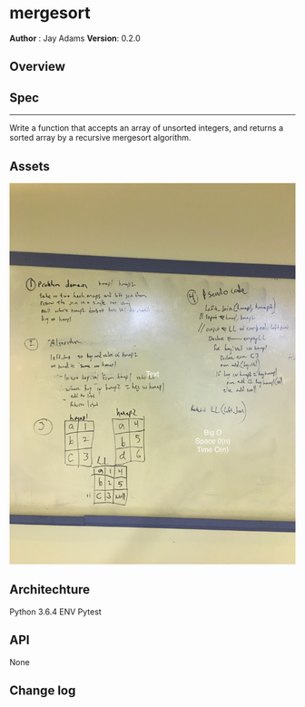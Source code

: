 # mergesort
**Author** : Jay Adams
**Version**: 0.2.0

## Overview



## Spec
---------------
Write a function that accepts an array of unsorted integers, and returns a sorted array by a recursive mergesort algorithm. 


## Assets
![pseudocode](../../assets/left_join.jpg)



## Architechture
Python 3.6.4
ENV
Pytest


## API
None

## Change log
